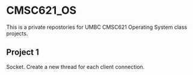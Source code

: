 # CMSC621_OS

This is a private repostories for UMBC CMSC621 Operating System class projects.

## Project 1
Socket. Create a new thread for each client connection.
